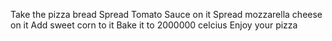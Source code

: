 Take the pizza bread
Spread Tomato Sauce on it
Spread mozzarella cheese on it
Add sweet corn to it
Bake it to 2000000 celcius
Enjoy your pizza
